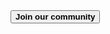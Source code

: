 
<button data-tf-slider="ndac7OIs" data-tf-width="550" data-tf-iframe-props="title=Machine Translate | machinetranslate.org" data-tf-medium="snippet">
   <b>Join our community</b></button><script src="https://embed.typeform.com/next/embed.js"></script>
